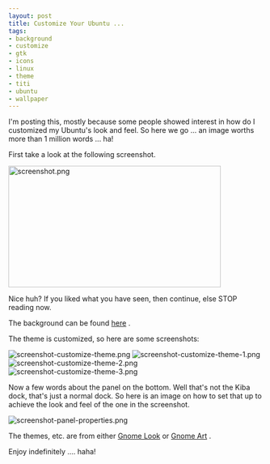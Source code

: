 ```yaml
--- 
layout: post
title: Customize Your Ubuntu ...
tags: 
- background
- customize
- gtk
- icons
- linux
- theme
- titi
- ubuntu
- wallpaper
---
```

I'm posting this, mostly because some people showed interest in how do I customized my Ubuntu's look and feel. So here we go ... an image worths more than 1 million words ... ha!

First take a look at the following screenshot.

<a title="screenshot.png" class="image" href="{{ site.url }}/images/2008/01/screenshot.png"><img src="{{ site.url }}/images/2008/01/screenshot.png" border="0" alt="screenshot.png" width="420" height="240" /></a>

Nice huh? If you liked what you have seen, then continue, else STOP reading now.

The background can be found <a title="Roar!" href="http://icebreaker.wordpress.com/2008/04/13/rip/" target="_self">here</a> .

The theme is customized, so here are some screenshots:

<img src="{{ site.url }}/images/2008/01/screenshot-customize-theme.png" alt="screenshot-customize-theme.png" />

<img src="{{ site.url }}/images/2008/01/screenshot-customize-theme-1.png" alt="screenshot-customize-theme-1.png" />

<img src="{{ site.url }}/images/2008/01/screenshot-customize-theme-2.png" alt="screenshot-customize-theme-2.png" />

<img src="{{ site.url }}/images/2008/01/screenshot-customize-theme-3.png" alt="screenshot-customize-theme-3.png" />

Now a few words about the panel on the bottom. Well that's not the Kiba dock, that's just a normal dock. So here is an image on how to set that up  to achieve the look and feel of the one in the screenshot.

<img src="{{ site.url }}/images/2008/01/screenshot-panel-properties.png" alt="screenshot-panel-properties.png" />

The themes, etc. are from either <a href="http://www.gnome-look.org" target="_blank">Gnome Look</a> or <a href="http://art.gnome.org" target="_blank">Gnome Art</a> .<a href="http://art.gnome.org" target="_blank"> </a>

Enjoy indefinitely .... haha!

